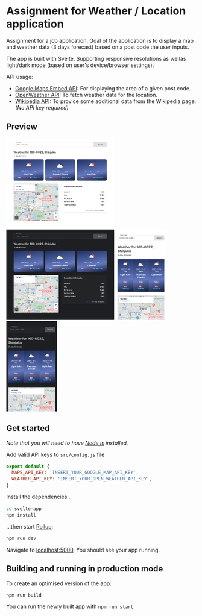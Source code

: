 # Assignment for Weather / Location application

Assignment for a job application. Goal of the application is to display a map and weather data (3 days forecast) based on a post code the user inputs.

The app is built with Svelte. Supporting responsive resolutions as wellas light/dark mode (based on user's device/browser settings).

API usage:

- [Google Maps Embed API](https://developers.google.com/maps/documentation/embed/get-started): For displaying the area of a given post code.
- [OpenWeather API](https://openweathermap.org/api/one-call-api#data): To fetch weather data for the location.
- [Wikipedia API](https://www.mediawiki.org/wiki/API:Search): To provice some additional data from the Wikipedia page. _(No API key required)_

## Preview

<img src="./img/lg-light.png" alt="lg-light" height="240">
<img src="./img/lg-dark.png" alt="lg-dark" height="240">
<img src="./img/xs-light.png" alt="xs-light" height="240">
<img src="./img/xs-dark.png" alt="xs-dark" height="240">

## Get started

_Note that you will need to have [Node.js](https://nodejs.org) installed._

Add valid API keys to `src/config.js` file

```js
export default {
  MAPS_API_KEY: 'INSERT_YOUR_GOOGLE_MAP_API_KEY',
  WEATHER_API_KEY: 'INSERT_YOUR_OPEN_WEATHER_API_KEY',
}
```

Install the dependencies...

```bash
cd svelte-app
npm install
```

...then start [Rollup](https://rollupjs.org):

```bash
npm run dev
```

Navigate to [localhost:5000](http://localhost:5000). You should see your app running.

## Building and running in production mode

To create an optimised version of the app:

```bash
npm run build
```

You can run the newly built app with `npm run start`.
